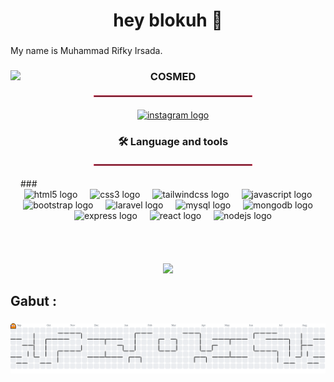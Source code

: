 <h1 align="center">hey blokuh 👋</h1>

###

<p align="left">My name is Muhammad Rifky Irsada.</p>

###

<img align="left" height="309" src="https://i.pinimg.com/originals/e0/7f/83/e07f834751cd68b72ea49262e79c21b7.gif"  />

###

<h3 align="center">COSMED</h3>

<hr style="border: 1px solid #E4405F; width: 50%; margin: 20px auto;" />

<div align="center">
  <a href="https://www.instagram.com/m.rifkyirsada/" target="_blank">
    <img src="https://img.shields.io/static/v1?message=Instagram&logo=instagram&label=&color=E4405F&logoColor=white&labelColor=&style=for-the-badge" height="25" alt="instagram logo"  />
  </a>
</div>

###

<h3 align="center">🛠 Language and tools</h3>
<hr style="border: 1px solid #E4405F; width: 50%; margin: 20px auto;" />
###

<div align="center">
  <img src="https://cdn.simpleicons.org/html5/E34F26" height="40" alt="html5 logo"  />
  <img width="12" />
  <img src="https://cdn.jsdelivr.net/gh/devicons/devicon/icons/css3/css3-original.svg" height="40" alt="css3 logo"  />
  <img width="12" />
  <img src="https://skillicons.dev/icons?i=tailwind" height="40" alt="tailwindcss logo"  />
  <img width="12" />
  <img src="https://cdn.jsdelivr.net/gh/devicons/devicon/icons/javascript/javascript-original.svg" height="40" alt="javascript logo"  />
  <img width="12" />
  <img src="https://cdn.jsdelivr.net/gh/devicons/devicon/icons/bootstrap/bootstrap-original.svg" height="40" alt="bootstrap logo"  />
  <img width="12" />
  <img src="https://cdn.jsdelivr.net/gh/devicons/devicon/icons/laravel/laravel-original.svg" height="40" alt="laravel logo"  />
  <img width="12" />
  <img src="https://cdn.jsdelivr.net/gh/devicons/devicon/icons/mysql/mysql-original.svg" height="40" alt="mysql logo"  />
  <img width="12" />
  <img src="https://cdn.jsdelivr.net/gh/devicons/devicon/icons/mongodb/mongodb-original.svg" height="40" alt="mongodb logo"  />
  <img width="12" />
  <img src="https://cdn.jsdelivr.net/gh/devicons/devicon/icons/express/express-original.svg" height="40" alt="express logo"  />
  <img width="12" />
  <img src="https://cdn.jsdelivr.net/gh/devicons/devicon/icons/react/react-original.svg" height="40" alt="react logo"  />
  <img width="12" />
  <img src="https://cdn.jsdelivr.net/gh/devicons/devicon/icons/nodejs/nodejs-original.svg" height="40" alt="nodejs logo"  />
</div>

###

<h2 align="center"></h2>

###

<br clear="both">

<div align="center">
  <img src="https://profile-counter.glitch.me/kouuch/count.svg?"  />
</div>

###

<h2 align="left">Gabut :</h2>

###

<picture>
  <source media="(prefers-color-scheme: dark)" srcset="https://raw.githubusercontent.com/kouuch/kouuch/output/pacman-contribution-graph-dark.svg">
  <source media="(prefers-color-scheme: light)" srcset="https://raw.githubusercontent.com/kouuch/kouuch/output/pacman-contribution-graph.svg">
  <img alt="pacman contribution graph" src="https://raw.githubusercontent.com/kouuch/kouuch/output/pacman-contribution-graph.svg">
</picture>

###
